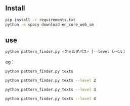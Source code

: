 
## Install

```bash
pip install -r requirements.txt
python -m spacy download en_core_web_sm
```

## use
```bash
python pattern_finder.py <フォルダパス> [--level レベル]
```

eg：
```bash
python pattern_finder.py texts

python pattern_finder.py texts --level 2

python pattern_finder.py texts --level 3

python pattern_finder.py texts --level 4
```